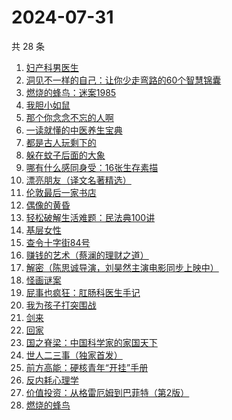 # 2024-07-31

共 28 条

<!-- BEGIN WEREAD -->
<!-- 最后更新时间 2024-07-31 12:01:10 +0800 -->
1. [妇产科男医生](https://weread.qq.com/web/bookDetail/f1432510813ab90d1g017504)
1. [洞见不一样的自己：让你少走弯路的60个智慧锦囊](https://weread.qq.com/web/bookDetail/28b327b0813ab90d6g016de6)
1. [燃烧的蜂鸟：迷案1985](https://weread.qq.com/web/bookDetail/ea2329f0813ab90d0g017199)
1. [我胆小如鼠](https://weread.qq.com/web/bookDetail/276323e0813ab90a5g0144d7)
1. [那个你念念不忘的人啊](https://weread.qq.com/web/bookDetail/db632090813ab9080g012d29)
1. [一读就懂的中医养生宝典](https://weread.qq.com/web/bookDetail/00f32900813ab909eg018e04)
1. [都是古人玩剩下的](https://weread.qq.com/web/bookDetail/17b32b90813ab8ee5g017b91)
1. [躲在蚊子后面的大象](https://weread.qq.com/web/bookDetail/bfc32800813ab883bg0165f3)
1. [哪有什么感同身受：16张生存素描](https://weread.qq.com/web/bookDetail/45f32bc0813ab9011g015a01)
1. [漂亮朋友（译文名著精选）](https://weread.qq.com/web/bookDetail/9b532fc05e39149b5a55f66)
1. [伦敦最后一家书店](https://weread.qq.com/web/bookDetail/74232650813ab6e09g0125fb)
1. [偶像的黄昏](https://weread.qq.com/web/bookDetail/3ee32870813ab905cg018b90)
1. [轻松破解生活难题：民法典100讲](https://weread.qq.com/web/bookDetail/59732da0813ab9052g016b28)
1. [基层女性](https://weread.qq.com/web/bookDetail/d3c3209072646383d3ce031)
1. [查令十字街84号](https://weread.qq.com/web/bookDetail/966326705c8498966c05e8e)
1. [赚钱的艺术（蔡澜的理财之道）](https://weread.qq.com/web/bookDetail/1fe32b60813ab9052g011c9e)
1. [解密（陈思诚导演，刘昊然主演电影同步上映中）](https://weread.qq.com/web/bookDetail/e1c32c205c9f30e1cdf7d38)
1. [怪画谜案](https://weread.qq.com/web/bookDetail/45632580813ab90d8g018fd7)
1. [屁事也疯狂：肛肠科医生手记](https://weread.qq.com/web/bookDetail/cf232020813ab9051g017394)
1. [我为孩子打突围战](https://weread.qq.com/web/bookDetail/2de32bf0813ab8de9g019ec3)
1. [剑来](https://weread.qq.com/web/bookDetail/8e5326b07153adcf8e53d42)
1. [回家](https://weread.qq.com/web/bookDetail/d0432270813ab7696g010a9d)
1. [国之脊梁：中国科学家的家国天下](https://weread.qq.com/web/bookDetail/5b132f90813ab90b5g0183ba)
1. [世人二三事（独家首发）](https://weread.qq.com/web/bookDetail/c7832c00813ab9019g017451)
1. [前方高能：硬核青年“开挂”手册](https://weread.qq.com/web/bookDetail/6ec323a0813ab9080g0178b8)
1. [反内耗心理学](https://weread.qq.com/web/bookDetail/ced32730813ab8b3cg017549)
1. [价值投资：从格雷厄姆到巴菲特（第2版）](https://weread.qq.com/web/bookDetail/4f632770813ab90a0g01524b)
1. [燃烧的蜂鸟](https://weread.qq.com/web/bookDetail/73632460813ab70d0g015e9f)
<!-- END WEREAD -->